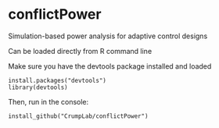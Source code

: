 # conflictPower
Simulation-based power analysis for adaptive control designs

Can be loaded directly from R command line

Make sure you have the devtools package installed and loaded
```
install.packages("devtools")
library(devtools)
```

Then, run in the console:

```
install_github("CrumpLab/conflictPower")
```
